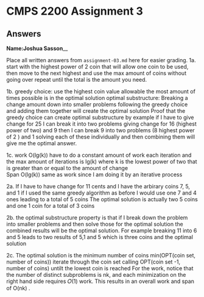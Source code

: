 # CMPS 2200 Assignment 3
## Answers

**Name:**________Joshua Sasson__________


Place all written answers from `assignment-03.md` here for easier grading.
1a.
start with the highest power of 2 coin that will allow one coin to be used, then move to the next highest and use the max amount of coins without going over
repeat until the total is the amount you need.

1b. 
greedy choice: use the highest coin value allowable the most amount of times possible is in the optimal solution
optimal substructure: Breaking a change amount down into smaller problems following the greedy choice 
and adding them together will create the optimal solution
Proof that the greedy choice can create optimal substructure by example
if I have to give change for 25 I can break it into two problems giving change for 16 (highest power of two) and 9 
then I can break 9 into two problems (8 highest power of 2 ) and 1
solving each of these individually and then combining them will give me the optimal answer.

1c.
work O(lg(k)) have to do a constant amount of work each iteration and the max amount of iterations is lg(k) where k is the lowest power of two that is greater than or equal to the amount of change  
Span O(lg(k)) same as work since I am doing it by an iterative process

2a. 
If I have to have change for 11 cents and I have the arbirary coins 7, 5, and 1
if I used the same greedy algorithm as before I would use one 7 and 4 ones leading to a total of 5 coins
The optimal solution is actually two 5 coins and one 1 coin for a total of 3 coins

2b. the optimal substructure property is that 
if I break down the problem into smaller problems and then solve those for the optimal solution the combined
results will be the optimal solution. 
For example breaking 11 into 6 and 5 leads to two results of 5,1 and 5 which is three coins and the optimal solution 

2c. 
The optimal solution is the minimum number of coins 
min(OPT(coin set, number of coins))
iterate through the coin set calling OPT(coin set -1, number of coins) untilt the lowest coin is reached
For the work, notice that the number of distinct subproblems is nk, and each minimization on the right hand side requires  𝑂(1)  work. This results in an overall work and span of O(nk) .
